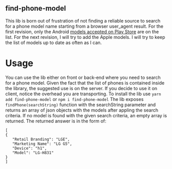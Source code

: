 find-phone-model
----------------

This lib is born out of frustration of not finding a reliable source to search for a phone model name starting from a browser user_agent result. For the first revision, only the Android [models accepted on Play Store](https://support.google.com/googleplay/answer/1727131?hl=en-GB) are on the list.
For the next revision, I will try to add the Apple models. I will try to keep the list of models up to date as often as I can.

Usage
=====

You can use the lib either on front or back-end where you need to search for a phone model. Given the fact that the list of phones is contained inside the library, the suggested use is on the server. If you decide to use it on client, notice the overhead you are transporting.
To install the lib use `yarn add find-phone-model` or `npm i find-phone-model`
The lib exposes `findPhone(searchString)` function with the searchString parameter and returns an array of json objects with the models after appling the search criteria. If no model is found with the given search criteria, an empty array is returned.
The returned answer is in the form of: 
 ```
 [
 {
    "Retail Branding": "LGE",
    "Marketing Name": "LG G5",
    "Device": "h1",
    "Model": "LG-H831"
 }
 ]
 ```